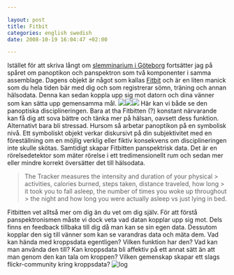 ```yaml
--- 

layout: post
title: Fitbit 
categories: english swedish 
date: 2008-10-19 16:04:47 +02:00 

---
```


Istället för att skriva långt om [slemminarium i Göteborg](http://christopherkullenberg.se/?p=299) fortsätter jag på spåret om panoptikon och panspektron som två komponenter i samma assemblage. Dagens objekt är något som kallas [Fitbit](http://www.fitbit.com/) och är en liten manick som du hela tiden bär med dig och som registrerar sömn, träning och annan hälsodata. Denna kan sedan koppla upp sig mot datorn och dina vänner som kan sätta upp gemensamma mål. ![](http://www.fitbit.com/images/press/pocket_thumb.jpg)![](http://www.fitbit.com/images/press/inhand_thumb.jpg)![](http://www.fitbit.com/images/press/charger_thumb.jpg) Här kan vi både se den panoptiska disciplineringen. Bara at tha Fitbitten (?) konstant närvarande kan få dig att sova bättre och tänka mer på hälsan, oavsett dess funktion. Alternativt bara bli stressad. Hursom så arbetar panoptikon på en symbolisk nivå. Ett symboliskt objekt verkar diskursivt på din subjektivitet med en föreställning om en möjlig verklig eller fiktiv konsekvens om disciplineringen inte skulle skötas. Samtidigt skapar Fitbitten panspektrisk data. Det är en rörelsedetektor som mäter rörelse i ett tredimensionellt rum och sedan mer eller mindre korrekt översätter det till hälsodata.

> The Tracker measures the intensity and duration of your physical > activities, calories burned, steps taken, distance traveled, how long > it took you to fall asleep, the number of times you woke up throughout > the night and how long you were actually asleep vs just lying in bed.

Fitbitten vet alltså mer om dig än du vet om dig själv. För att förstå panspektronismen måste vi dock veta vad datan kopplar upp sig mot. Dels finns en feedback tillbaka till dig då man kan se sin egen data. Dessutom kopplar den sig till vänner som kan se varandras data och mäta dem. Vad kan hända med kroppsdata egentligen? Vilken funktion har den? Vad kan man använda den till? Kan kroppsdata bli affektiv på ett annat sätt än att man genom den kan tala om kroppen? Vilken gemenskap skapar ett slags flickr-community kring kroppsdata? ![](http://www.blay.se/wp-content/uploads/2008/10/bild-1.png "log") 
